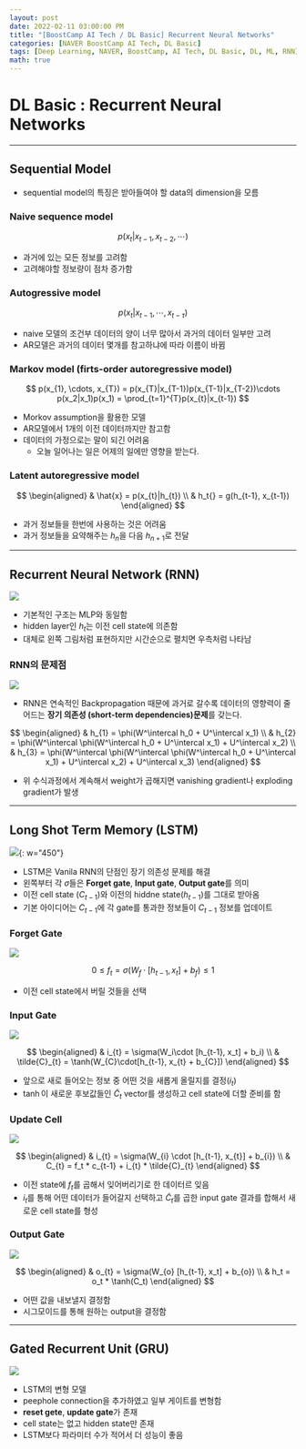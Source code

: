 ```yaml
---
layout: post
date: 2022-02-11 03:00:00 PM
title: "[BoostCamp AI Tech / DL Basic] Recurrent Neural Networks"
categories: [NAVER BoostCamp AI Tech, DL Basic]
tags: [Deep Learning, NAVER, BoostCamp, AI Tech, DL Basic, DL, ML, RNN]
math: true
---
```

# DL Basic : Recurrent Neural Networks

---

## Sequential Model

- sequential model의 특징은 받아들여야 할 data의 dimension을 모름

### Naive sequence model

$$
p(x_t | x_{t-1}, x_{t-2}, \cdots)
$$

- 과거에 있는 모든 정보를 고려함
- 고려해야할 정보량이 점차 증가함

### Autogressive model

$$
p(x_{t} | x_{t-1}, \cdots, x_{t-\tau})
$$

- naive 모델의 조건부 데이터의 양이 너무 많아서 과거의 데이터 일부만 고려
- AR모델은 과거의 데이터 몇개를 참고하냐에 따라 이름이 바뀜

### Markov model (firts-order autoregressive model)

$$
p(x_{1}, \cdots, x_{T}) = p(x_{T}|x_{T-1})p(x_{T-1}|x_{T-2})\cdots p(x_2|x_1)p(x_1) = \prod_{t=1}^{T}p(x_{t}|x_{t-1})
$$

- Morkov assumption을 활용한 모델
- AR모델에서 1개의 이전 데이터까지만 참고함
- 데이터의 가정으로는 말이 되긴 어려움
  - 오늘 일어나는 일은 어제의 일에만 영향을 받는다.

### Latent autoregressive model

$$
\begin{aligned}
    & \hat{x} = p(x_{t}|h_{t}) \\
    & h_t{} = g(h_{t-1}, x_{t-1})
\end{aligned}
$$

- 과거 정보들을 한번에 사용하는 것은 어려움
- 과거 정보들을 요약해주는 $h_n$을 다음 $h_{n+1}$로 전달

---

## Recurrent Neural Network (RNN)

![](/image/boostcamp/dlbasic/rnn/rnn.png)

- 기본적인 구조는 MLP와 동일함
- hidden layer인 $h_{t}$는 이전 cell state에 의존함
- 대체로 왼쪽 그림처럼 표현하지만 시간순으로 펼치면 우측처럼 나타남
  
### RNN의 문제점

![](/image/boostcamp/dlbasic/rnn/lt.png)

- RNN은 연속적인 Backpropagation 때문에 과거로 갈수록 데이터의 영향력이 줄어드는 **장기 의존성 (short-term dependencies)문제**를 갖는다.

$$
\begin{aligned}
    & h_{1} = \phi(W^\intercal h_0 + U^\intercal x_1) \\
    & h_{2} = \phi(W^\intercal \phi(W^\intercal h_0 + U^\intercal x_1) + U^\intercal x_2) \\
    & h_{3} = \phi(W^\intercal \phi(W^\intercal \phi(W^\intercal h_0 + U^\intercal x_1) + U^\intercal x_2) + U^\intercal x_3)
\end{aligned}
$$

- 위 수식과정에서 계속해서 weight가 곱해지면 vanishing gradient나 exploding gradient가 발생

---

## Long Shot Term Memory (LSTM)

![](/image/boostcamp/dlbasic/rnn/lstm.png){: w="450"}

- LSTM은 Vanila RNN의 단점인 장기 의존성 문제를 해결
- 왼쪽부터 각 $\sigma$들은 **Forget gate**, **Input gate**, **Output gate**를 의미
- 이전 cell state ($C_{t-1}$)와 이전의 hiddne state($h_{t-1}$)를 그대로 받아옴
- 기본 아이디어는 $C_{t-1}$에 각 gate를 통과한 정보들이 $C_{t-1}$ 정보를 업데이트

### Forget Gate

![](/image/boostcamp/dlbasic/rnn/lstm1.png)

$$
0 \leq f_{t} = \sigma(W_{f}\cdot [h_{t-1}, x_{t}] + b_{f}) \leq 1
$$  

- 이전 cell state에서 버릴 것들을 선택  
  
### Input Gate

![](/image/boostcamp/dlbasic/rnn/lstm2.png)

$$
\begin{aligned}
    & i_{t} = \sigma(W_i\cdot [h_{t-1}, x_t] + b_i) \\
    & \tilde{C}_{t} = \tanh(W_{C}\cdot[h_{t-1}, x_{t} + b_{C}])
\end{aligned}
$$  

- 앞으로 새로 들어오는 정보 중 어떤 것을 새롭게 올릴지를 결정($i_t$)
- $\tanh$이 새로운 후보값들인 $\tilde{C}_{t}$ vector를 생성하고 cell state에 더할 준비를 함

### Update Cell

![](/image/boostcamp/dlbasic/rnn/lstm3.png)

$$
\begin{aligned}
    & i_{t} = \sigma(W_{i} \cdot [h_{t-1}, x_{t}] + b_{i}) \\
    & C_{t} = f_t * c_{t-1} + i_{t} * \tilde{C}_{t}
\end{aligned}
$$

- 이전 state에 $f_{t}$를 곱해서 잊어버리기로 한 데이터르 잊음
- $i_t$를 통해 어떤 데이터가 들어갈지 선택하고 $\tilde{C}_t$를 곱한 input gate 결과를 합해서 새로운 cell state를 형성

### Output Gate

![](/image/boostcamp/dlbasic/rnn/lstm4.png)

$$
\begin{aligned}
    & o_{t} = \sigma(W_{o} [h_{t-1}, x_t] + b_{o}) \\
    & h_t = o_t * \tanh(C_t)
\end{aligned}
$$

- 어떤 값을 내보낼지 결정함
- 시그모이드를 통해 원하는 output을 결정함

---

## Gated Recurrent Unit (GRU)

![](/image/boostcamp/dlbasic/rnn/gru.png)

- LSTM의 변형 모델
- peephole connection을 추가하였고 일부 게이트를 변형함
- **reset gete**, **update gate**가 존재
- cell state는 없고 hidden state만 존재
- LSTM보다 파라미터 수가 적어서 더 성능이 좋음

